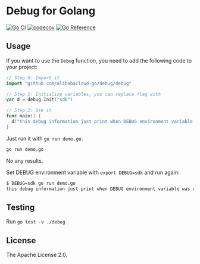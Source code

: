 # Debug for Golang

[![Go CI](https://github.com/alibabacloud-go/debug/actions/workflows/go.yml/badge.svg)](https://github.com/alibabacloud-go/debug/actions/workflows/go.yml)
[![codecov](https://codecov.io/gh/alibabacloud-go/debug/branch/master/graph/badge.svg)](https://codecov.io/gh/alibabacloud-go/debug)
[![Go Reference](https://pkg.go.dev/badge/github.com/alibabacloud-go/debug.svg)](https://pkg.go.dev/github.com/alibabacloud-go/debug)

## Usage

If you want to use the `Debug` function, you need to add the
following code to your project:

```go
// Step 0: Import it
import "github.com/alibabacloud-go/debug/debug"

// Step 1: Initialize variables, you can replace flag with
var d = debug.Init("sdk")

// Step 2: Use it
func main() {
  d("this debug information just print when DEBUG environment variable was set")
}
```

Just run it with `go run demo.go`:

```sh
go run demo.go
```

No any results.

Set DEBUG environment variable with `export DEBUG=sdk` and run again:

```sh
$ DEBUG=sdk go run demo.go
this debug information just print when DEBUG environment variable was set
```

## Testing

Run `go test -v ./debug`

## License

The Apache License 2.0.
